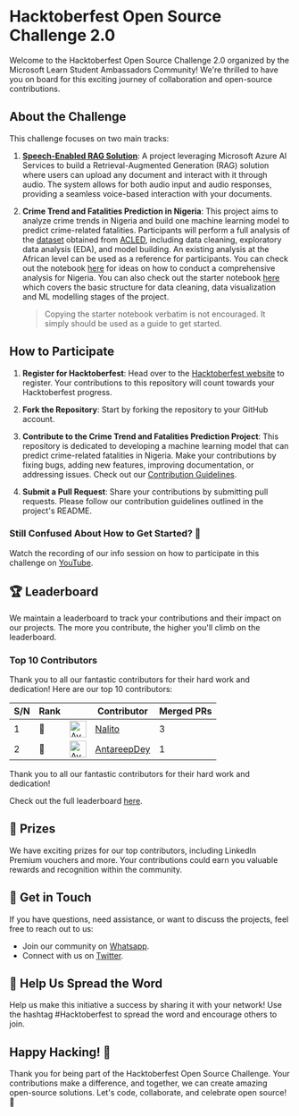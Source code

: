 # **Hacktoberfest Open Source Challenge 2.0**

Welcome to the Hacktoberfest Open Source Challenge 2.0 organized by the Microsoft Learn Student Ambassadors Community! We're thrilled to have you on board for this exciting journey of collaboration and open-source contributions.

## **About the Challenge**

This challenge focuses on two main tracks:

1. [**Speech-Enabled RAG Solution**](https://github.com/mlsanigeria/speak-to-docs): A project leveraging Microsoft Azure AI Services to build a Retrieval-Augmented Generation (RAG) solution where users can upload any document and interact with it through audio. The system allows for both audio input and audio responses, providing a seamless voice-based interaction with your documents.

2. **Crime Trend and Fatalities Prediction in Nigeria**: This project aims to analyze crime trends in Nigeria and build one machine learning model to predict crime-related fatalities. Participants will perform a full analysis of the [dataset](https://github.com/mlsanigeria/nigeria-crime-trends/tree/main/data) obtained from [ACLED](https://acleddata.com/), including data cleaning, exploratory data analysis (EDA), and model building. An existing analysis at the African level can be used as a reference for participants. You can check out the notebook [here](https://github.com/Sammybams/HamoyeAI-Team-Theano-Capstone-Project/blob/master/experimentation/Full%20Analysis%20of%20Crime%20Dataset%20(1997%20to%202023%20March%2031st).ipynb) for ideas on how to conduct a comprehensive analysis for Nigeria. You can also check out the starter notebook [here](https://github.com/mlsanigeria/nigeria-crime-trends/blob/main/experimentation_%7BGitHub_Username%7D/starter_notebook.ipynb) which covers the basic structure for data cleaning, data visualization and ML modelling stages of the project.
    > Copying the starter notebook verbatim is not encouraged. It simply should be used as a guide to get started.

## **How to Participate**

1. **Register for Hacktoberfest**: Head over to the [Hacktoberfest website](https://hacktoberfest.com/) to register. Your contributions to this repository will count towards your Hacktoberfest progress.

2. **Fork the Repository**: Start by forking the repository to your GitHub account.

3. **Contribute to the Crime Trend and Fatalities Prediction Project**: This repository is dedicated to developing a machine learning model that can predict crime-related fatalities in Nigeria. Make your contributions by fixing bugs, adding new features, improving documentation, or addressing issues. Check out our [Contribution Guidelines](CONTRIBUTING.md).

4. **Submit a Pull Request**: Share your contributions by submitting pull requests. Please follow our contribution guidelines outlined in the project's README.

### **Still Confused About How to Get Started? 🤔**
Watch the recording of our info session on how to participate in this challenge on [YouTube](https://youtu.be/4CJOr4o1MVI?si=D7lHnt6N0kG8DQJH).

## **🏆 Leaderboard**

We maintain a leaderboard to track your contributions and their impact on our projects. The more you contribute, the higher you'll climb on the leaderboard.

<!-- Section Start -->
### Top 10 Contributors

Thank you to all our fantastic contributors for their hard work and dedication! Here are our top 10 contributors:

| S/N | Rank || Contributor | Merged PRs |
|--| ---- | -- |----------- | ---------- |
| 1 | 🥇 | <img src='https://avatars.githubusercontent.com/u/71222572?v=4' alt='Avatar' width='30' height='30'> | [Nalito](https://github.com/Nalito) | 3 |
| 2 | 🥈 | <img src='https://avatars.githubusercontent.com/u/76260870?v=4' alt='Avatar' width='30' height='30'> | [AntareepDey](https://github.com/AntareepDey) | 1 |

Thank you to all our fantastic contributors for their hard work and dedication!

<!-- Section End -->

Check out the full leaderboard [here](LEADERBOARD.md).

## **🥇 Prizes**

We have exciting prizes for our top contributors, including LinkedIn Premium vouchers and more. Your contributions could earn you valuable rewards and recognition within the community.

## **💬 Get in Touch**

If you have questions, need assistance, or want to discuss the projects, feel free to reach out to us:

- Join our community on [Whatsapp](WHATSAPP_COMMUNITIES.md).
- Connect with us on [Twitter](https://twitter.com/mlsanigeria).

## **📣 Help Us Spread the Word**

Help us make this initiative a success by sharing it with your network! Use the hashtag #Hacktoberfest to spread the word and encourage others to join.

## **Happy Hacking! 🎉**

Thank you for being part of the Hacktoberfest Open Source Challenge. Your contributions make a difference, and together, we can create amazing open-source solutions. Let's code, collaborate, and celebrate open source! 🚀






